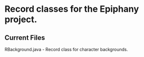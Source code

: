 # Record classes for the Epiphany project.

## Current Files

RBackground.java - Record class for character backgrounds.